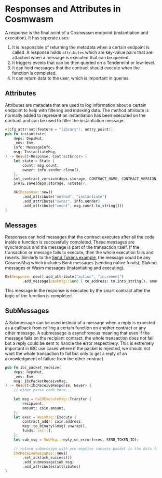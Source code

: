# Responses and Attributes in Cosmwasm
A response is the final point of a Cosmwasm endpoint (instantiation and execution). It has seperate uses: 
1. It is responsible of returning the metadata when a certain endpoint is called.
A response holds `attributes` which are key-value pairs that are attached when a message is executed that can be queried.
2. It triggers events that can be then queried on a Tendermint or low-level.
3. It can hold messages that the contract should execute when the function is completed.
4. It can return data to the user, which is important in queries.

## Attributes
Attributes are metadata that are used to log information about a certain endpoint to help with filtering and indexing data. The method attribute is normally added to represent an instantiation has been executed on the contract and can be used to filter the instantiation message.
```rust
#[cfg_attr(not(feature = "library"), entry_point)]
pub fn instantiate(
    deps: DepsMut,
    _env: Env,
    info: MessageInfo,
    msg: InstantiateMsg,
) -> Result<Response, ContractError> {
    let state = State {
        count: msg.count,
        owner: info.sender.clone(),
    };
    set_contract_version(deps.storage, CONTRACT_NAME, CONTRACT_VERSION)?;
    STATE.save(deps.storage, &state)?;

    Ok(Response::new()
        .add_attribute("method", "instantiate")
        .add_attribute("owner", info.sender)
        .add_attribute("count", msg.count.to_string()))
}
```

## Messages
Responses can hold messages that the contract executes after all the code inside a function is successfully completed.
These messages are synchronous and the message is part of the transaction itself. If the transaction or message fails to execute, then the whole execution fails and reverts. Similarly to the [Send Tokens example](https://github.com/athena-consulting/cosmwasm-by-example/tree/main/send-tokens), the message could be any CosmosMsg which includes Bank messages (sending native funds), Staking messages or Wasm messages (instantiating and executing).

```rust
Ok(Response::new().add_attribute("action", "increment")
        .add_message(BankMsg::Send { to_address: to.into_string(), amount: vec![Coin{denom, amount}] }))
```
This message in the response is executed by the smart contract after the logic of the function is completed.

## SubMessages
A Submessage can be used instead of a message when a reply is expected as a callback from calling a certain function on another contract or any other message. 
A submessage is asynchronous meaning that even if the message fails on the recipient contract, the whole transaction does not fail but a reply could be sent to handle the error respectively. This is extremely important in IBC use cases where if the packet is rejected, we should not want the whole transaction to fail but only to get a reply of an aknowledgment of failure from the other contract.

```rust
pub fn ibc_packet_receive(
    deps: DepsMut,
    _env: Env,
    msg: IbcPacketReceiveMsg,
) -> Result<IbcReceiveResponse, Never> {
    // other parse code here...
    
    let msg = Cw20ExecuteMsg::Transfer {
        recipient,
        amount: coin.amount,
    };
    let exec = WasmMsg::Execute {
        contract_addr: coin.address,
        msg: to_binary(&msg).unwrap(),
        funds: vec![],
    };
    let sub_msg = SubMsg::reply_on_error(exec, SEND_TOKEN_ID);
    
    // return submessage with pre-emptive success packet in the data field
    IbcReceiveResponse::new()
        .set_ack(ack_success())
        .add_submessage(sub_msg)
        .add_attributes(attributes)
}
```
